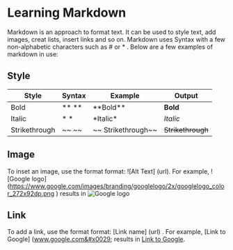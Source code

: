 # Learning Markdown

Markdown is an approach to format text. It can be used to style text, add images, creat lists, insert links and so on. Markdown uses Syntax with a few non-alphabetic characters such as # or * . Below are a few examples of markdown in use:

## Style
Style | Syntax | Example | Output
----- | ------ | ------- | ------
Bold  | ** **  | &#x002A;&#x002A;Bold&#x002A;&#x002A;| **Bold**
Italic|  * *   | &#x002A;Italic&#x002A;| *Italic*
Strikethrough|~~ ~~	|&#x007E;&#x007E;		Strikethrough&#x007E;&#x007E;	|~~Strikethrough~~

## Image
To inset an image, use the format format: !&#x005B;Alt Text&#x005D; &#x0028;url&#x0029;. For example, !&#x005B;Google logo&#x005D;	&#x0028;https://www.google.com/images/branding/googlelogo/2x/googlelogo_color_272x92dp.png &#x0029; results in ![Google logo](https://www.google.com/images/branding/googlelogo/2x/googlelogo_color_272x92dp.png)

## Link
To add a link, use the format format: &#x005B;Link name&#x005D;	&#x0028;url&#x0029;	. For example, &#x005B;Link to Google&#x005D;	&#x0028;www.google.com&#x0029; results in [Link to Google](www.google.com).
